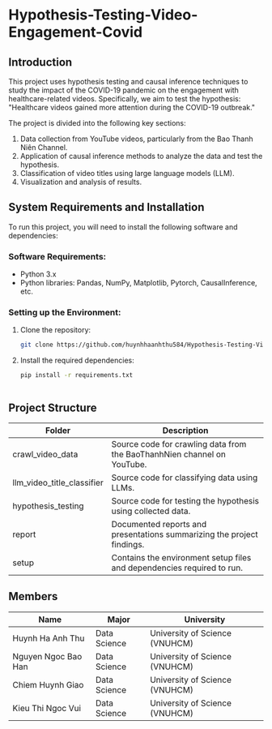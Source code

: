 # Hypothesis-Testing-Video-Engagement-Covid
## Introduction
This project uses hypothesis testing and causal inference techniques to study the impact of the COVID-19 pandemic on the engagement with healthcare-related videos. Specifically, we aim to test the hypothesis: "Healthcare videos gained more attention during the COVID-19 outbreak."

The project is divided into the following key sections:
1. Data collection from YouTube videos, particularly from the Bao Thanh Niên Channel.
2. Application of causal inference methods to analyze the data and test the hypothesis.
3. Classification of video titles using large language models (LLM).
4. Visualization and analysis of results.

## **System Requirements and Installation**

To run this project, you will need to install the following software and dependencies:

### **Software Requirements:**
- Python 3.x
- Python libraries: Pandas, NumPy, Matplotlib, Pytorch, CausalInference, etc.

### **Setting up the Environment:**
1. Clone the repository:
   ```bash
   git clone https://github.com/huynhhaanhthu584/Hypothesis-Testing-Video-Engagement-Covid.git
2. Install the required dependencies:
   ```bash
   pip install -r requirements.txt



## **Project Structure**

| **Folder**                  | **Description**                                              |
|-----------------------------|--------------------------------------------------------------|
| crawl_video_data            | Source code for crawling data from the BaoThanhNien channel on YouTube. |
| llm_video_title_classifier  | Source code for classifying data using LLMs. |
| hypothesis_testing          | Source code for testing the hypothesis using collected data.|
| report                      | Documented reports and presentations summarizing the project findings. |
| setup                       | Contains the environment setup files and dependencies required to run. |
## Members
| **Name**| **Major**| **University**|
|-|-|-|
| Huynh Ha Anh Thu      | Data Science  | University of Science (VNUHCM) |
| Nguyen Ngoc Bao Han   | Data Science  | University of Science (VNUHCM) |
| Chiem Huynh Giao      | Data Science  | University of Science (VNUHCM) |
| Kieu Thi Ngoc Vui     | Data Science  | University of Science (VNUHCM) |
